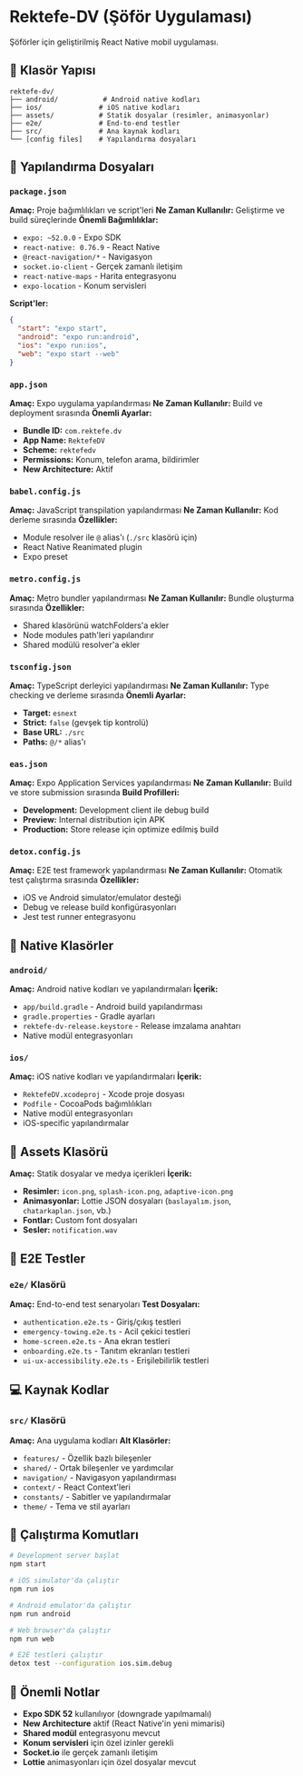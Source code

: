 # Rektefe-DV (Şöför Uygulaması)

Şöförler için geliştirilmiş React Native mobil uygulaması.

## 📁 Klasör Yapısı

```
rektefe-dv/
├── android/           # Android native kodları
├── ios/              # iOS native kodları  
├── assets/           # Statik dosyalar (resimler, animasyonlar)
├── e2e/              # End-to-end testler
├── src/              # Ana kaynak kodları
└── [config files]    # Yapılandırma dosyaları
```

## 📄 Yapılandırma Dosyaları

### `package.json`
**Amaç:** Proje bağımlılıkları ve script'leri
**Ne Zaman Kullanılır:** Geliştirme ve build süreçlerinde
**Önemli Bağımlılıklar:**
- `expo: ~52.0.0` - Expo SDK
- `react-native: 0.76.9` - React Native
- `@react-navigation/*` - Navigasyon
- `socket.io-client` - Gerçek zamanlı iletişim
- `react-native-maps` - Harita entegrasyonu
- `expo-location` - Konum servisleri

**Script'ler:**
```json
{
  "start": "expo start",
  "android": "expo run:android", 
  "ios": "expo run:ios",
  "web": "expo start --web"
}
```

### `app.json`
**Amaç:** Expo uygulama yapılandırması
**Ne Zaman Kullanılır:** Build ve deployment sırasında
**Önemli Ayarlar:**
- **Bundle ID:** `com.rektefe.dv`
- **App Name:** `RektefeDV`
- **Scheme:** `rektefedv`
- **Permissions:** Konum, telefon arama, bildirimler
- **New Architecture:** Aktif

### `babel.config.js`
**Amaç:** JavaScript transpilation yapılandırması
**Ne Zaman Kullanılır:** Kod derleme sırasında
**Özellikler:**
- Module resolver ile `@` alias'ı (`./src` klasörü için)
- React Native Reanimated plugin
- Expo preset

### `metro.config.js`
**Amaç:** Metro bundler yapılandırması
**Ne Zaman Kullanılır:** Bundle oluşturma sırasında
**Özellikler:**
- Shared klasörünü watchFolders'a ekler
- Node modules path'leri yapılandırır
- Shared modülü resolver'a ekler

### `tsconfig.json`
**Amaç:** TypeScript derleyici yapılandırması
**Ne Zaman Kullanılır:** Type checking ve derleme sırasında
**Önemli Ayarlar:**
- **Target:** `esnext`
- **Strict:** `false` (gevşek tip kontrolü)
- **Base URL:** `./src`
- **Paths:** `@/*` alias'ı

### `eas.json`
**Amaç:** Expo Application Services yapılandırması
**Ne Zaman Kullanılır:** Build ve store submission sırasında
**Build Profilleri:**
- **Development:** Development client ile debug build
- **Preview:** Internal distribution için APK
- **Production:** Store release için optimize edilmiş build

### `detox.config.js`
**Amaç:** E2E test framework yapılandırması
**Ne Zaman Kullanılır:** Otomatik test çalıştırma sırasında
**Özellikler:**
- iOS ve Android simulator/emulator desteği
- Debug ve release build konfigürasyonları
- Jest test runner entegrasyonu

## 📱 Native Klasörler

### `android/`
**Amaç:** Android native kodları ve yapılandırmaları
**İçerik:**
- `app/build.gradle` - Android build yapılandırması
- `gradle.properties` - Gradle ayarları
- `rektefe-dv-release.keystore` - Release imzalama anahtarı
- Native modül entegrasyonları

### `ios/`
**Amaç:** iOS native kodları ve yapılandırmaları
**İçerik:**
- `RektefeDV.xcodeproj` - Xcode proje dosyası
- `Podfile` - CocoaPods bağımlılıkları
- Native modül entegrasyonları
- iOS-specific yapılandırmalar

## 🎨 Assets Klasörü

**Amaç:** Statik dosyalar ve medya içerikleri
**İçerik:**
- **Resimler:** `icon.png`, `splash-icon.png`, `adaptive-icon.png`
- **Animasyonlar:** Lottie JSON dosyaları (`baslayalım.json`, `chatarkaplan.json`, vb.)
- **Fontlar:** Custom font dosyaları
- **Sesler:** `notification.wav`

## 🧪 E2E Testler

### `e2e/` Klasörü
**Amaç:** End-to-end test senaryoları
**Test Dosyaları:**
- `authentication.e2e.ts` - Giriş/çıkış testleri
- `emergency-towing.e2e.ts` - Acil çekici testleri
- `home-screen.e2e.ts` - Ana ekran testleri
- `onboarding.e2e.ts` - Tanıtım ekranları testleri
- `ui-ux-accessibility.e2e.ts` - Erişilebilirlik testleri

## 💻 Kaynak Kodlar

### `src/` Klasörü
**Amaç:** Ana uygulama kodları
**Alt Klasörler:**
- `features/` - Özellik bazlı bileşenler
- `shared/` - Ortak bileşenler ve yardımcılar
- `navigation/` - Navigasyon yapılandırması
- `context/` - React Context'leri
- `constants/` - Sabitler ve yapılandırmalar
- `theme/` - Tema ve stil ayarları

## 🚀 Çalıştırma Komutları

```bash
# Development server başlat
npm start

# iOS simulator'da çalıştır
npm run ios

# Android emulator'da çalıştır  
npm run android

# Web browser'da çalıştır
npm run web

# E2E testleri çalıştır
detox test --configuration ios.sim.debug
```

## 📝 Önemli Notlar

- **Expo SDK 52** kullanılıyor (downgrade yapılmamalı)
- **New Architecture** aktif (React Native'in yeni mimarisi)
- **Shared modül** entegrasyonu mevcut
- **Konum servisleri** için özel izinler gerekli
- **Socket.io** ile gerçek zamanlı iletişim
- **Lottie** animasyonları için özel dosyalar mevcut
